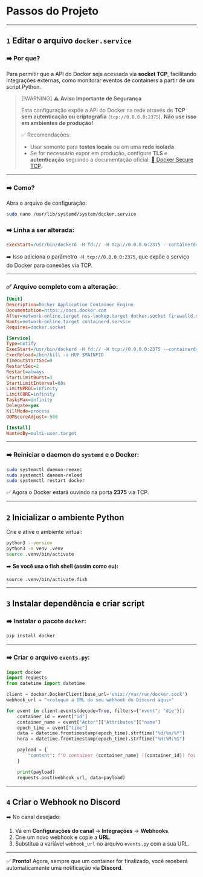 # **Passos do Projeto**

---

## `1` Editar o arquivo `docker.service`

### ➡️ Por que?

Para permitir que a API do Docker seja acessada via **socket TCP**, facilitando integrações externas, como monitorar eventos de containers a partir de um script Python.

> \[!WARNING]
> ⚠️ **Aviso Importante de Segurança**
>
> Esta configuração expõe a API do Docker na rede através de **TCP sem autenticação ou criptografia** (`tcp://0.0.0.0:2375`).
> **Não use isso em ambientes de produção!**
>
> ✅ Recomendações:
>
> * Usar somente para **testes locais** ou em uma **rede isolada**.
> * Se for necessário expor em produção, configure **TLS** e **autenticação** seguindo a documentação oficial:
>   [🔗 Docker Secure TCP](https://docs.docker.com/engine/security/protect-access/).

---

### ➡️ Como?

Abra o arquivo de configuração:

```bash
sudo nano /usr/lib/systemd/system/docker.service
```

### ➡️ Linha a ser alterada:

```ini
ExecStart=/usr/bin/dockerd -H fd:// -H tcp://0.0.0.0:2375 --containerd=/run/containerd/containerd.sock
```

➡️ Isso adiciona o parâmetro `-H tcp://0.0.0.0:2375`, que expõe o serviço do Docker para conexões via TCP.

---

### ✅ **Arquivo completo com a alteração:**

```ini
[Unit]
Description=Docker Application Container Engine
Documentation=https://docs.docker.com
After=network-online.target nss-lookup.target docker.socket firewalld.service containerd.service time-set.target
Wants=network-online.target containerd.service
Requires=docker.socket

[Service]
Type=notify
ExecStart=/usr/bin/dockerd -H fd:// -H tcp://0.0.0.0:2375 --containerd=/run/containerd/containerd.sock
ExecReload=/bin/kill -s HUP $MAINPID
TimeoutStartSec=0
RestartSec=2
Restart=always
StartLimitBurst=3
StartLimitInterval=60s
LimitNPROC=infinity
LimitCORE=infinity
TasksMax=infinity
Delegate=yes
KillMode=process
OOMScoreAdjust=-500

[Install]
WantedBy=multi-user.target
```

---

### ➡️ Reiniciar o daemon do `systemd` e o Docker:

```bash
sudo systemctl daemon-reexec
sudo systemctl daemon-reload
sudo systemctl restart docker
```

✅ Agora o Docker estará ouvindo na porta **2375** via TCP.

---

## `2` Inicializar o ambiente Python

Crie e ative o ambiente virtual:

```bash
python3 --version
python3 -m venv .venv
source .venv/bin/activate
```

➡️ **Se você usa o fish shell (assim como eu):**

```fish
source .venv/bin/activate.fish
```

---

## `3` Instalar dependência e criar script

### ➡️ Instalar o pacote `docker`:

```bash
pip install docker
```

---

### ➡️ Criar o arquivo `events.py`:

```python
import docker
import requests
from datetime import datetime

client = docker.DockerClient(base_url='unix://var/run/docker.sock')
webhook_url = "<coloque a URL do seu webhook do Discord aqui>"

for event in client.events(decode=True, filters={"event": "die"}):
    container_id = event["id"]
    container_name = event["Actor"]["Attributes"]["name"]
    epoch_time = event["time"]
    data = datetime.fromtimestamp(epoch_time).strftime("%d/%m/%Y")
    hora = datetime.fromtimestamp(epoch_time).strftime("%H:%M:%S")

    payload = {
        "content": f"O container {container_name} ({container_id}) foi finalizado no dia {data} às {hora}"
    }

    print(payload)
    requests.post(webhook_url, data=payload)
```

---

## `4` Criar o Webhook no Discord

➡️ No canal desejado:

1. Vá em **Configurações do canal** → **Integrações** → **Webhooks**.
2. Crie um novo webhook e copie a **URL**.
3. Substitua a variável `webhook_url` no arquivo `events.py` com a sua URL.

---

✅ **Pronto!** Agora, sempre que um container for finalizado, você receberá automaticamente uma notificação via **Discord**.
